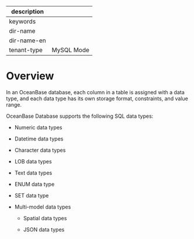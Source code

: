 |description||
|---|---|
|keywords||
|dir-name||
|dir-name-en||
|tenant-type|MySQL Mode|

# Overview

In an OceanBase database, each column in a table is assigned with a data type, and each data type has its own storage format, constraints, and value range.

OceanBase Database supports the following SQL data types:

* Numeric data types

* Datetime data types

* Character data types

* LOB data types

* Text data types

* ENUM data type

* SET data type

* Multi-model data types

   * Spatial data types

   * JSON data types